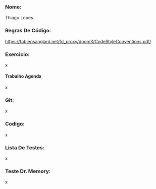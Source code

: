 ### Nome:
Thiago Lopes

### Regras De Código:
https://fabiensanglard.net/fd_proxy/doom3/CodeStyleConventions.pdf/

### Exercicio:
x

#### Trabalho Agenda
x

### Git:
x

### Codigo:
x

### Lista De Testes:
x

### Teste Dr. Memory:
x
